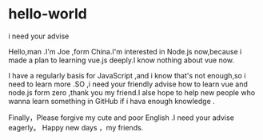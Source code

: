 # hello-world
i need your advise

Hello,man .I'm Joe ,form China.I'm interested in Node.js now,because i made a plan to learning vue.js deeply.I know nothing about vue now.

I have a regularly basis for JavaScript ,and i know that's not enough,so i need to learn more .SO ,i need your friendly advise how to learn vue and node.js form zero ,thank you my friend.I  alse hope to help new people who wanna learn something in GitHub  if i hava enough
knowledge .

Finally，Please forgive my cute and poor English .I need your advise eagerly。 Happy new days ，my friends.

